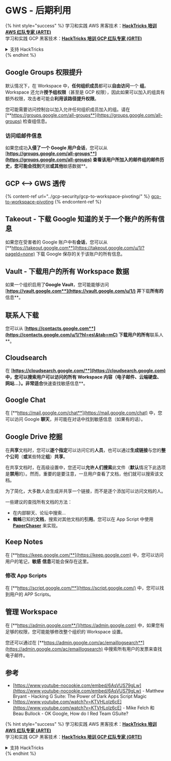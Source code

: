 # GWS - 后期利用

{% hint style="success" %}
学习和实践 AWS 黑客技术：<img src="../../.gitbook/assets/image (1) (1) (1).png" alt="" data-size="line">[**HackTricks 培训 AWS 红队专家 (ARTE)**](https://training.hacktricks.xyz/courses/arte)<img src="../../.gitbook/assets/image (1) (1) (1).png" alt="" data-size="line">\
学习和实践 GCP 黑客技术：<img src="../../.gitbook/assets/image (2).png" alt="" data-size="line">[**HackTricks 培训 GCP 红队专家 (GRTE)**<img src="../../.gitbook/assets/image (2).png" alt="" data-size="line">](https://training.hacktricks.xyz/courses/grte)

<details>

<summary>支持 HackTricks</summary>

* 查看 [**订阅计划**](https://github.com/sponsors/carlospolop)!
* **加入** 💬 [**Discord 群组**](https://discord.gg/hRep4RUj7f) 或 [**Telegram 群组**](https://t.me/peass) 或 **在** **Twitter** 🐦 [**@hacktricks\_live**](https://twitter.com/hacktricks_live)** 上关注我们。**
* **通过向** [**HackTricks**](https://github.com/carlospolop/hacktricks) 和 [**HackTricks Cloud**](https://github.com/carlospolop/hacktricks-cloud) GitHub 仓库提交 PR 分享黑客技巧。

</details>
{% endhint %}

## Google Groups 权限提升

默认情况下，在 Workspace 中，**任何组织成员**都可以**自由访问**一个 **组**。\
Workspace 还允许**授予组权限**（甚至是 GCP 权限），因此如果可以加入的组具有额外权限，攻击者可能会**利用该路径提升权限**。

您可能需要访问控制台以加入允许任何组织成员加入的组。请在 [**https://groups.google.com/all-groups**](https://groups.google.com/all-groups) 检查组信息。

### 访问组邮件信息

如果您成功**入侵了一个 Google 用户会话**，您可以从 [**https://groups.google.com/all-groups**](https://groups.google.com/all-groups) 查看该用户所加入的邮件组的邮件历史，您可能会找到**凭据**或其他**敏感数据**。

## GCP <--> GWS 透传

{% content-ref url="../gcp-security/gcp-to-workspace-pivoting/" %}
[gcp-to-workspace-pivoting](../gcp-security/gcp-to-workspace-pivoting/)
{% endcontent-ref %}

## Takeout - 下载 Google 知道的关于一个账户的所有信息

如果您在受害者的 Google 账户中有**会话**，您可以从 [**https://takeout.google.com**](https://takeout.google.com/u/1/?pageId=none) 下载 Google 保存的关于该账户的所有信息。

## Vault - 下载用户的所有 Workspace 数据

如果一个组织启用了**Google Vault**，您可能能够访问 [**https://vault.google.com**](https://vault.google.com/u/1/) 并**下载**所有的**信息**。

## 联系人下载

您可以从 [**https://contacts.google.com**](https://contacts.google.com/u/1/?hl=es\&tab=mC) 下载用户的所有**联系人**。

## Cloudsearch

在 [**https://cloudsearch.google.com/**](https://cloudsearch.google.com) 中，您可以搜索用户可以访问的所有 Workspace 内容（电子邮件、云端硬盘、网站...）。非常适合**快速查找敏感信息**。

## Google Chat

在 [**https://mail.google.com/chat**](https://mail.google.com/chat) 中，您可以访问 Google **聊天**，并可能在对话中找到敏感信息（如果有的话）。

## Google Drive 挖掘

在**共享**文档时，您可以**逐个指定**可以访问它的**人员**，也可以通过**生成链接**与您的**整个公司**（**或**某些特定**组**）**共享**。

在共享文档时，在高级设置中，您还可以**允许人们搜索**此文件（**默认**情况下此选项是**禁用**的）。然而，重要的是要注意，一旦用户查看了文档，他们就可以搜索该文档。

为了简化，大多数人会生成并共享一个链接，而不是逐个添加可以访问文档的人。

一些建议的查找所有文档的方法：

* 在内部聊天、论坛中搜索...
* **蜘蛛**已知的**文档**，搜索对其他文档的**引用**。您可以在 App Script 中使用[ **PaperChaser**](https://github.com/mandatoryprogrammer/PaperChaser) 来实现。

## **Keep Notes**

在 [**https://keep.google.com/**](https://keep.google.com) 中，您可以访问用户的笔记，**敏感** **信息**可能会保存在这里。

### 修改 App Scripts

在 [**https://script.google.com/**](https://script.google.com/) 中，您可以找到用户的 APP Scripts。

## **管理 Workspace**

在 [**https://admin.google.com**/](https://admin.google.com) 中，如果您有足够的权限，您可能能够修改整个组织的 Workspace 设置。

您还可以通过在 [**https://admin.google.com/ac/emaillogsearch**](https://admin.google.com/ac/emaillogsearch) 中搜索所有用户的发票来查找电子邮件。

## 参考

* [https://www.youtube-nocookie.com/embed/6AsVUS79gLw](https://www.youtube-nocookie.com/embed/6AsVUS79gLw) - Matthew Bryant - Hacking G Suite: The Power of Dark Apps Script Magic
* [https://www.youtube.com/watch?v=KTVHLolz6cE](https://www.youtube.com/watch?v=KTVHLolz6cE) - Mike Felch 和 Beau Bullock - OK Google, How do I Red Team GSuite?

{% hint style="success" %}
学习和实践 AWS 黑客技术：<img src="../../.gitbook/assets/image (1) (1) (1).png" alt="" data-size="line">[**HackTricks 培训 AWS 红队专家 (ARTE)**](https://training.hacktricks.xyz/courses/arte)<img src="../../.gitbook/assets/image (1) (1) (1).png" alt="" data-size="line">\
学习和实践 GCP 黑客技术：<img src="../../.gitbook/assets/image (2).png" alt="" data-size="line">[**HackTricks 培训 GCP 红队专家 (GRTE)**<img src="../../.gitbook/assets/image (2).png" alt="" data-size="line">](https://training.hacktricks.xyz/courses/grte)

<details>

<summary>支持 HackTricks</summary>

* 查看 [**订阅计划**](https://github.com/sponsors/carlospolop)!
* **加入** 💬 [**Discord 群组**](https://discord.gg/hRep4RUj7f) 或 [**Telegram 群组**](https://t.me/peass) 或 **在** **Twitter** 🐦 [**@hacktricks\_live**](https://twitter.com/hacktricks_live)** 上关注我们。**
* **通过向** [**HackTricks**](https://github.com/carlospolop/hacktricks) 和 [**HackTricks Cloud**](https://github.com/carlospolop/hacktricks-cloud) GitHub 仓库提交 PR 分享黑客技巧。

</details>
{% endhint %}
